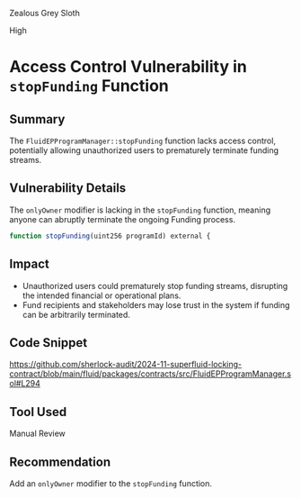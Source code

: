 Zealous Grey Sloth

High

# Access Control Vulnerability in `stopFunding` Function

## Summary
The ``FluidEPProgramManager::stopFunding`` function lacks access control, potentially allowing unauthorized users to prematurely terminate funding streams.
## Vulnerability Details
The ``onlyOwner`` modifier is lacking in the ``stopFunding`` function, meaning anyone can abruptly terminate the ongoing Funding process.
```javascript
function stopFunding(uint256 programId) external {
```
## Impact
- Unauthorized users could prematurely stop funding streams, disrupting the intended financial or operational plans.
-  Fund recipients and stakeholders may lose trust in the system if funding can be arbitrarily terminated.

## Code Snippet
https://github.com/sherlock-audit/2024-11-superfluid-locking-contract/blob/main/fluid/packages/contracts/src/FluidEPProgramManager.sol#L294
## Tool Used
Manual Review
## Recommendation
Add an ``onlyOwner`` modifier to the ``stopFunding`` function.